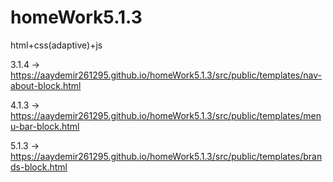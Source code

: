 # homeWork5.1.3
html+css(adaptive)+js

3.1.4 -> https://aaydemir261295.github.io/homeWork5.1.3/src/public/templates/nav-about-block.html

4.1.3 -> https://aaydemir261295.github.io/homeWork5.1.3/src/public/templates/menu-bar-block.html

5.1.3 -> https://aaydemir261295.github.io/homeWork5.1.3/src/public/templates/brands-block.html
